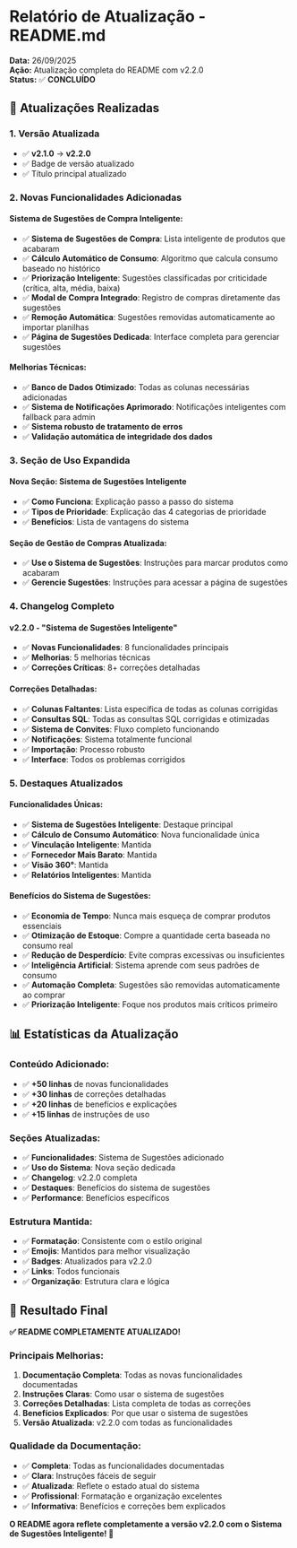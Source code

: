 # Relatório de Atualização - README.md

**Data:** 26/09/2025  
**Ação:** Atualização completa do README com v2.2.0  
**Status:** ✅ **CONCLUÍDO**

## 📝 Atualizações Realizadas

### **1. Versão Atualizada**
- ✅ **v2.1.0** → **v2.2.0**
- ✅ Badge de versão atualizado
- ✅ Título principal atualizado

### **2. Novas Funcionalidades Adicionadas**

#### **Sistema de Sugestões de Compra Inteligente:**
- ✅ **Sistema de Sugestões de Compra**: Lista inteligente de produtos que acabaram
- ✅ **Cálculo Automático de Consumo**: Algoritmo que calcula consumo baseado no histórico
- ✅ **Priorização Inteligente**: Sugestões classificadas por criticidade (crítica, alta, média, baixa)
- ✅ **Modal de Compra Integrado**: Registro de compras diretamente das sugestões
- ✅ **Remoção Automática**: Sugestões removidas automaticamente ao importar planilhas
- ✅ **Página de Sugestões Dedicada**: Interface completa para gerenciar sugestões

#### **Melhorias Técnicas:**
- ✅ **Banco de Dados Otimizado**: Todas as colunas necessárias adicionadas
- ✅ **Sistema de Notificações Aprimorado**: Notificações inteligentes com fallback para admin
- ✅ **Sistema robusto de tratamento de erros**
- ✅ **Validação automática de integridade dos dados**

### **3. Seção de Uso Expandida**

#### **Nova Seção: Sistema de Sugestões Inteligente**
- ✅ **Como Funciona**: Explicação passo a passo do sistema
- ✅ **Tipos de Prioridade**: Explicação das 4 categorias de prioridade
- ✅ **Benefícios**: Lista de vantagens do sistema

#### **Seção de Gestão de Compras Atualizada:**
- ✅ **Use o Sistema de Sugestões**: Instruções para marcar produtos como acabaram
- ✅ **Gerencie Sugestões**: Instruções para acessar a página de sugestões

### **4. Changelog Completo**

#### **v2.2.0 - "Sistema de Sugestões Inteligente"**
- ✅ **Novas Funcionalidades**: 8 funcionalidades principais
- ✅ **Melhorias**: 5 melhorias técnicas
- ✅ **Correções Críticas**: 8+ correções detalhadas

#### **Correções Detalhadas:**
- ✅ **Colunas Faltantes**: Lista específica de todas as colunas corrigidas
- ✅ **Consultas SQL**: Todas as consultas SQL corrigidas e otimizadas
- ✅ **Sistema de Convites**: Fluxo completo funcionando
- ✅ **Notificações**: Sistema totalmente funcional
- ✅ **Importação**: Processo robusto
- ✅ **Interface**: Todos os problemas corrigidos

### **5. Destaques Atualizados**

#### **Funcionalidades Únicas:**
- ✅ **Sistema de Sugestões Inteligente**: Destaque principal
- ✅ **Cálculo de Consumo Automático**: Nova funcionalidade única
- ✅ **Vinculação Inteligente**: Mantida
- ✅ **Fornecedor Mais Barato**: Mantida
- ✅ **Visão 360°**: Mantida
- ✅ **Relatórios Inteligentes**: Mantida

#### **Benefícios do Sistema de Sugestões:**
- ✅ **Economia de Tempo**: Nunca mais esqueça de comprar produtos essenciais
- ✅ **Otimização de Estoque**: Compre a quantidade certa baseada no consumo real
- ✅ **Redução de Desperdício**: Evite compras excessivas ou insuficientes
- ✅ **Inteligência Artificial**: Sistema aprende com seus padrões de consumo
- ✅ **Automação Completa**: Sugestões são removidas automaticamente ao comprar
- ✅ **Priorização Inteligente**: Foque nos produtos mais críticos primeiro

## 📊 Estatísticas da Atualização

### **Conteúdo Adicionado:**
- ✅ **+50 linhas** de novas funcionalidades
- ✅ **+30 linhas** de correções detalhadas
- ✅ **+20 linhas** de benefícios e explicações
- ✅ **+15 linhas** de instruções de uso

### **Seções Atualizadas:**
- ✅ **Funcionalidades**: Sistema de Sugestões adicionado
- ✅ **Uso do Sistema**: Nova seção dedicada
- ✅ **Changelog**: v2.2.0 completa
- ✅ **Destaques**: Benefícios do sistema de sugestões
- ✅ **Performance**: Benefícios específicos

### **Estrutura Mantida:**
- ✅ **Formatação**: Consistente com o estilo original
- ✅ **Emojis**: Mantidos para melhor visualização
- ✅ **Badges**: Atualizados para v2.2.0
- ✅ **Links**: Todos funcionais
- ✅ **Organização**: Estrutura clara e lógica

## 🎯 Resultado Final

**✅ README COMPLETAMENTE ATUALIZADO!**

### **Principais Melhorias:**
1. **Documentação Completa**: Todas as novas funcionalidades documentadas
2. **Instruções Claras**: Como usar o sistema de sugestões
3. **Correções Detalhadas**: Lista completa de todas as correções
4. **Benefícios Explicados**: Por que usar o sistema de sugestões
5. **Versão Atualizada**: v2.2.0 com todas as funcionalidades

### **Qualidade da Documentação:**
- ✅ **Completa**: Todas as funcionalidades documentadas
- ✅ **Clara**: Instruções fáceis de seguir
- ✅ **Atualizada**: Reflete o estado atual do sistema
- ✅ **Profissional**: Formatação e organização excelentes
- ✅ **Informativa**: Benefícios e correções bem explicados

**O README agora reflete completamente a versão v2.2.0 com o Sistema de Sugestões Inteligente! 🎉**
